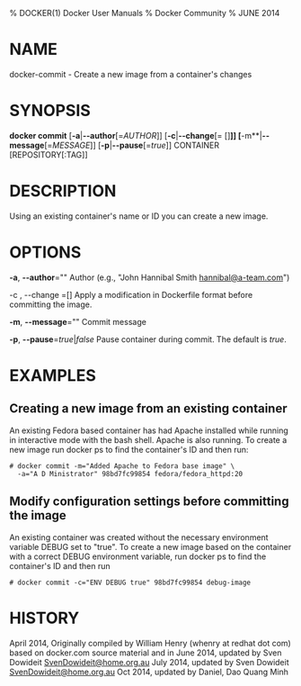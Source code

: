 % DOCKER(1) Docker User Manuals
% Docker Community
% JUNE 2014
# NAME
docker-commit - Create a new image from a container's changes

# SYNOPSIS
**docker commit**
[**-a**|**--author**[=*AUTHOR*]]
[**-c**|**--change**[= []**]]
[**-m**|**--message**[=*MESSAGE*]]
[**-p**|**--pause**[=*true*]]
 CONTAINER [REPOSITORY[:TAG]]

# DESCRIPTION
Using an existing container's name or ID you can create a new image.

# OPTIONS
**-a**, **--author**=""
   Author (e.g., "John Hannibal Smith <hannibal@a-team.com>")

 -c ,  --change =[]
   Apply a modification in Dockerfile format before committing the image.

**-m**, **--message**=""
   Commit message

**-p**, **--pause**=*true*|*false*
   Pause container during commit. The default is *true*.

# EXAMPLES

## Creating a new image from an existing container
An existing Fedora based container has had Apache installed while running
in interactive mode with the bash shell. Apache is also running. To
create a new image run docker ps to find the container's ID and then run:

    # docker commit -m="Added Apache to Fedora base image" \
      -a="A D Ministrator" 98bd7fc99854 fedora/fedora_httpd:20

## Modify configuration settings before committing the image
An existing container was created without the necessary environment variable
DEBUG set to "true". To create a new image based on the container with a
correct DEBUG environment variable, run docker ps to find the container's ID
and then run

    # docker commit -c="ENV DEBUG true" 98bd7fc99854 debug-image

# HISTORY
April 2014, Originally compiled by William Henry (whenry at redhat dot com)
based on docker.com source material and in
June 2014, updated by Sven Dowideit <SvenDowideit@home.org.au>
July 2014, updated by Sven Dowideit <SvenDowideit@home.org.au>
Oct 2014, updated by Daniel, Dao Quang Minh <daniel at nitrous dot io>
